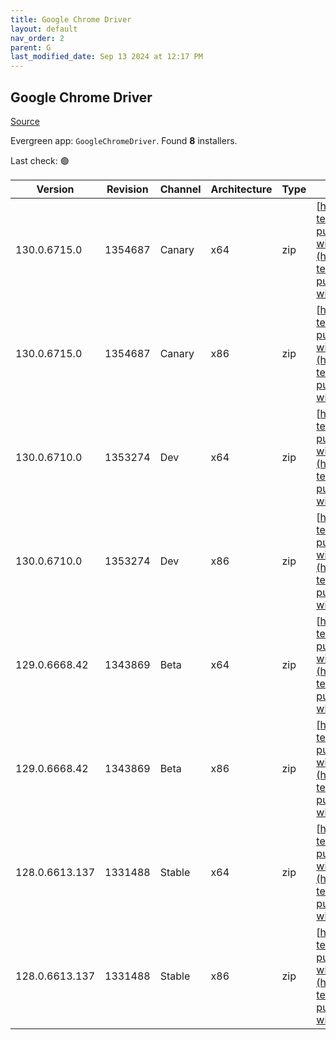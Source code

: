 ```yaml
---
title: Google Chrome Driver
layout: default
nav_order: 2
parent: G
last_modified_date: Sep 13 2024 at 12:17 PM
---
```


## Google Chrome Driver

[Source](https://googlechromelabs.github.io/chrome-for-testing/)

Evergreen app: `GoogleChromeDriver`. Found **8** installers.

Last check: 🟢

| Version        | Revision | Channel | Architecture | Type | URI                                                                                                                                                                                                          |
| -------------- | -------- | ------- | ------------ | ---- | ------------------------------------------------------------------------------------------------------------------------------------------------------------------------------------------------------------ |
| 130.0.6715.0   | 1354687  | Canary  | x64          | zip  | [https://storage.googleapis.com/chrome-for-testing-public/130.0.6715.0/win64/chromedriver-win64.zip](https://storage.googleapis.com/chrome-for-testing-public/130.0.6715.0/win64/chromedriver-win64.zip)     |
| 130.0.6715.0   | 1354687  | Canary  | x86          | zip  | [https://storage.googleapis.com/chrome-for-testing-public/130.0.6715.0/win32/chromedriver-win32.zip](https://storage.googleapis.com/chrome-for-testing-public/130.0.6715.0/win32/chromedriver-win32.zip)     |
| 130.0.6710.0   | 1353274  | Dev     | x64          | zip  | [https://storage.googleapis.com/chrome-for-testing-public/130.0.6710.0/win64/chromedriver-win64.zip](https://storage.googleapis.com/chrome-for-testing-public/130.0.6710.0/win64/chromedriver-win64.zip)     |
| 130.0.6710.0   | 1353274  | Dev     | x86          | zip  | [https://storage.googleapis.com/chrome-for-testing-public/130.0.6710.0/win32/chromedriver-win32.zip](https://storage.googleapis.com/chrome-for-testing-public/130.0.6710.0/win32/chromedriver-win32.zip)     |
| 129.0.6668.42  | 1343869  | Beta    | x64          | zip  | [https://storage.googleapis.com/chrome-for-testing-public/129.0.6668.42/win64/chromedriver-win64.zip](https://storage.googleapis.com/chrome-for-testing-public/129.0.6668.42/win64/chromedriver-win64.zip)   |
| 129.0.6668.42  | 1343869  | Beta    | x86          | zip  | [https://storage.googleapis.com/chrome-for-testing-public/129.0.6668.42/win32/chromedriver-win32.zip](https://storage.googleapis.com/chrome-for-testing-public/129.0.6668.42/win32/chromedriver-win32.zip)   |
| 128.0.6613.137 | 1331488  | Stable  | x64          | zip  | [https://storage.googleapis.com/chrome-for-testing-public/128.0.6613.137/win64/chromedriver-win64.zip](https://storage.googleapis.com/chrome-for-testing-public/128.0.6613.137/win64/chromedriver-win64.zip) |
| 128.0.6613.137 | 1331488  | Stable  | x86          | zip  | [https://storage.googleapis.com/chrome-for-testing-public/128.0.6613.137/win32/chromedriver-win32.zip](https://storage.googleapis.com/chrome-for-testing-public/128.0.6613.137/win32/chromedriver-win32.zip) |
